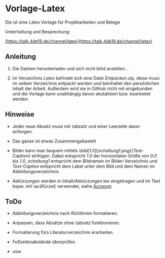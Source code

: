 # Vorlage-Latex
Die ist eine Latex Vorlage für Projektarbeiten und Belege

Unterhaltung und Besprechung:

[https://talk.4de19.de/channel/latex](https://talk.4de19.de/channel/latex)

## Anleitung

1. Die Dateien herunterladen und sich nicht blöd anstellen...

2. Im Verzeichnis *Latex* befindet sich eine Datei *Entpacken.zip*, diese muss im selben Verzeichnis entpackt werden und beinhaltet den persönlichen Inhalt der Arbeit. Außerdem wird sie in GitHub nicht mit eingebunden und die Vorlage kann unabhängig davon akutalisiert bzw. bearbeitet werden.

## Hinweise

- Jeder neue Absatz muss mit *\absatz* und einer Leerzeile davor anfangen.

- Das ganze ist etwas Zusammengebastelt

- Bilder kann man bequem mittels *\bild[1.0]{schaltung1.png}{Test-Caption}* einfügen. Dabei entspricht *1.0* der horizontalen Größe von *0.0* bis *1.0*, *schaltung1* entspricht dem Bildnamen im Bilder-Verzeichnis und *Test-Caption* entspricht dem Label unter dem Bild und dem Namen im Abbildungsverzeichnis.

- Abkürzungen werden in Inhalt/Abkürzungen.tex eingetragen und im Text bspw. mit \ac{Kürzel} verwendet, siehe [Acronym](https://www.namsu.de/Extra/pakete/Acronym.html)

## ToDo
- Abbildungsverzeichnis nach Richtlinien formatieren.

- Anpassen, dass Absätze ohne *\absatz* funktionieren.

- Formatierung fürs Literaturverzeichnis erarbeiten.

- Fußzeilenabstände überprüfen.

- usw.
